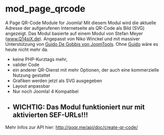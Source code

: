 # mod_page_qrcode
A Page QR-Code Module for Joomla!
Mit diesem Modul wird die aktuelle Adresse der aufgerufenen Internetseite als QR-Code als Bild (SVG) angezeigt.
Das Modul basierte auf einem Modul von Stefan Meyer (www.Q14siX.de). Angepasst von Niko Winckel und mit massiver Unterstützung von [Guido De Gobbis von JoomTools](https://github.com/joomtools). Ohne [Guido](https://github.com/degobbis) wäre es heute nicht mehr da.
* keine PHP-Kurztags mehr,
* valider Code
* ein anderer QR-Dienst mit mehr Optionen, der auch eine kommerzielle Nutzung gestattet
* Grafiken werden jetzt als SVG ausgegeben
* Layout anpassbar
* Nur noch Joomla! 4 Kompatibel
* ## WICHTIG: Das Modul funktioniert nur mit aktivierten SEF-URLs!!! ##

Mehr Infos zur API hier: http://goqr.me/api/doc/create-qr-code/
